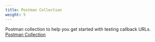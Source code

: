 ```yaml
---
title: Postman Collection
weight: 5
---
```


Postman collection to help you get started with testing callback URLs. [Postman Collection](/docs/laravel-mpesa/v1/postman/mpesa_callbacks.json)
